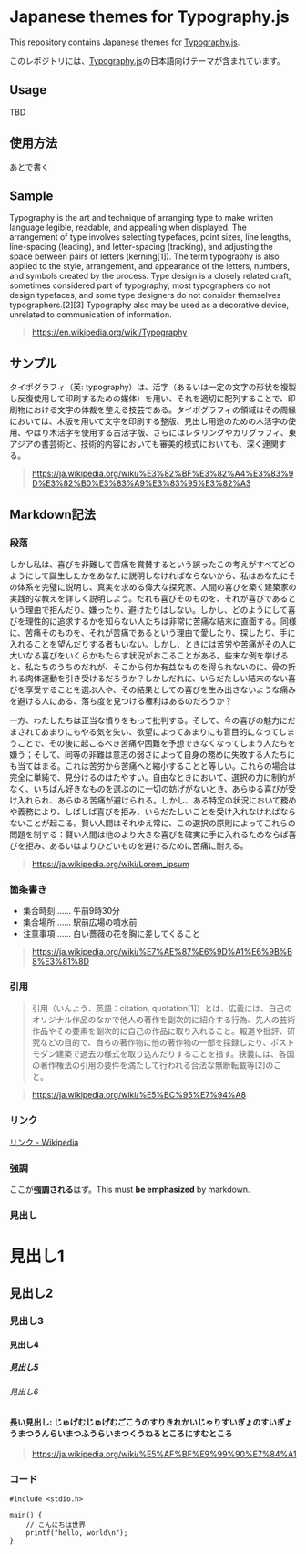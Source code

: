 # Japanese themes for Typography.js
This repository contains Japanese themes for [Typography.js](https://kyleamathews.github.io/typography.js/).

このレポジトリには、[Typography.js](https://kyleamathews.github.io/typography.js/)の日本語向けテーマが含まれています。

## Usage
TBD

## 使用方法
あとで書く

## Sample
Typography is the art and technique of arranging type to make written language legible, readable, and appealing when displayed. The arrangement of type involves selecting typefaces, point sizes, line lengths, line-spacing (leading), and letter-spacing (tracking), and adjusting the space between pairs of letters (kerning[1]). The term typography is also applied to the style, arrangement, and appearance of the letters, numbers, and symbols created by the process. Type design is a closely related craft, sometimes considered part of typography; most typographers do not design typefaces, and some type designers do not consider themselves typographers.[2][3] Typography also may be used as a decorative device, unrelated to communication of information.

> https://en.wikipedia.org/wiki/Typography

## サンプル
タイポグラフィ（英: typography）は、活字（あるいは一定の文字の形状を複製し反復使用して印刷するための媒体）を用い、それを適切に配列することで、印刷物における文字の体裁を整える技芸である。タイポグラフィの領域はその周縁においては、木版を用いて文字を印刷する整版、見出し用途のための木活字の使用、やはり木活字を使用する古活字版、さらにはレタリングやカリグラフィ、東アジアの書芸術と、技術的内容においても審美的様式においても、深く連関する。

> https://ja.wikipedia.org/wiki/%E3%82%BF%E3%82%A4%E3%83%9D%E3%82%B0%E3%83%A9%E3%83%95%E3%82%A3

## Markdown記法

### 段落

しかし私は、喜びを非難して苦痛を賞賛するという誤ったこの考えがすべてどのようにして誕生したかをあなたに説明しなければならないから、私はあなたにその体系を完璧に説明し、真実を求める偉大な探究家、人間の喜びを築く建築家の実践的な教えを詳しく説明しよう。だれも喜びそのものを、それが喜びであるという理由で拒んだり、嫌ったり、避けたりはしない。しかし、どのようにして喜びを理性的に追求するかを知らない人たちは非常に苦痛な結末に直面する。同様に、苦痛そのものを、それが苦痛であるという理由で愛したり、探したり、手に入れることを望んだりする者もいない。しかし、ときには苦労や苦痛がその人に大いなる喜びをいくらかもたらす状況がおこることがある。些末な例を挙げると、私たちのうちのだれが、そこから何か有益なものを得られないのに、骨の折れる肉体運動を引き受けるだろうか？しかしだれに、いらだたしい結末のない喜びを享受することを選ぶ人や、その結果としての喜びを生み出さないような痛みを避ける人にある、落ち度を見つける権利はあるのだろうか？

一方、わたしたちは正当な憤りをもって批判する。そして、今の喜びの魅力にだまされてあまりにもやる気を失い、欲望によってあまりにも盲目的になってしまうことで、その後に起こるべき苦痛や困難を予想できなくなってしまう人たちを嫌う；そして、同等の非難は意志の弱さによって自身の務めに失敗する人たちにも当てはまる。これは苦労から苦痛へと縮小することと等しい。これらの場合は完全に単純で、見分けるのはたやすい。自由なときにおいて、選択の力に制約がなく、いちばん好きなものを選ぶのに一切の妨げがないとき、あらゆる喜びが受け入れられ、あらゆる苦痛が避けられる。しかし、ある特定の状況において務めや義務により、しばしば喜びを拒み、いらだたしいことを受け入れなければならないことが起こる。賢い人間はそれゆえ常に、この選択の原則によってこれらの問題を制する：賢い人間は他のより大きな喜びを確実に手に入れるためならば喜びを拒み、あるいはよりひどいものを避けるために苦痛に耐える。

> https://ja.wikipedia.org/wiki/Lorem_ipsum

### 箇条書き

- 集合時刻 …… 午前9時30分
- 集合場所 …… 駅前広場の噴水前
- 注意事項 …… 白い薔薇の花を胸に差してくること

> https://ja.wikipedia.org/wiki/%E7%AE%87%E6%9D%A1%E6%9B%B8%E3%81%8D

### 引用

> 引用（いんよう、英語：citation, quotation[1]）とは、広義には、自己のオリジナル作品のなかで他人の著作を副次的に紹介する行為、先人の芸術作品やその要素を副次的に自己の作品に取り入れること。報道や批評、研究などの目的で、自らの著作物に他の著作物の一部を採録したり、ポストモダン建築で過去の様式を取り込んだりすることを指す。狭義には、各国の著作権法の引用の要件を満たして行われる合法な無断転載等[2]のこと。

> https://ja.wikipedia.org/wiki/%E5%BC%95%E7%94%A8

### リンク

[リンク \- Wikipedia](https://ja.wikipedia.org/wiki/%E3%83%AA%E3%83%B3%E3%82%AF)

### 強調

ここが**強調される**はず。This must **be emphasized** by markdown.

### 見出し

# 見出し1
## 見出し2
### 見出し3
#### 見出し4
##### 見出し5
###### 見出し6

#### 長い見出し: じゅげむじゅげむごこうのすりきれかいじゃりすいぎょのすいぎょうまつうんらいまつふうらいまつくうねるところにすむところ

> https://ja.wikipedia.org/wiki/%E5%AF%BF%E9%99%90%E7%84%A1

### コード

```
#include <stdio.h>

main() {
    // こんにちは世界
    printf("hello, world\n");
}
```
